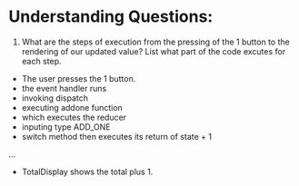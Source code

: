 # Understanding Questions:
1. What are the steps of execution from the pressing of the 1 button to the rendering of our updated value? List what part of the code excutes for each step.
* The user presses the 1 button.
* the event handler runs
* invoking dispatch
* executing addone function 
* which executes the reducer
* inputing type ADD_ONE 
* switch method then executes its return of state + 1

...

* TotalDisplay shows the total plus 1.
